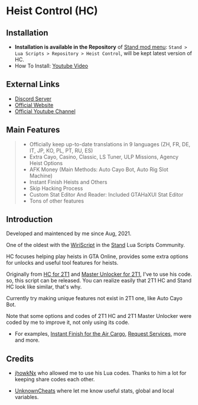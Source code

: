 # Heist Control (HC)


## Installation

- **Installation is available in the Repository** of [Stand mod menu](https://stand.gg): `Stand > Lua Scripts > Repository > Heist Control`, will be kept latest version of HC.
- How To Install: [Youtube Video](https://www.youtube.com/watch?v=UQpFb6hzIqo)

## External Links

- [Discord Server](https://icedoomfist.com/Link/HC_Discord)
- [Official Website](https://icedoomfist.com/Stand_Heist_Control)
- [Official Youtube Channel](https://www.youtube.com/channel/UCXD5Iz2Oe4cVoym71m2tfKQ)


## Main Features

> - Officially keep up-to-date translations in 9 languages (ZH, FR, DE, IT, JP, KO, PL, PT, RU, ES)
> - Extra Cayo, Casino, Classic, LS Tuner, ULP Missions, Agency Heist Options
> - AFK Money (Main Methods: Auto Cayo Bot, Auto Rig Slot Machine)
> - Instant Finish Heists and Others
> - Skip Hacking Process
> - Custom Stat Editor And Reader: Included GTAHaXUI Stat Editor
> - Tons of other features


## Introduction

Developed and maintenced by me since Aug, 2021.

One of the oldest with the [WiriScript](https://github.com/nowiry/WiriScript) in the [Stand](https://stand.gg) Lua Scripts Community.

HC focuses helping play heists in GTA Online, provides some extra options for unlocks and useful tool features for heists.

Originally from [HC for 2T1](https://github.com/jhowkNx/Heist-Control-v2) and [Master Unlocker for 2T1](https://github.com/jhowkNx/Master-Unlocker), I've to use his code. so, this script can be released. You can realize easily that 2T1 HC and Stand HC look like similar, that's why.

Currently try making unique features not exist in 2T1 one, like Auto Cayo Bot.

Note that some options and codes of 2T1 HC and 2T1 Master Unlocker were coded by me to improve it, not only using its code.
- For examples, [Instant Finish for the Air Cargo](https://www.unknowncheats.me/forum/3513482-post37.html), [Request Services](https://www.unknowncheats.me/forum/3442776-post4.html), more and more.


## Credits

- [jhowkNx](https://github.com/jhowkNx/) who allowed me to use his Lua codes. Thanks to him a lot for keeping share codes each other.

- [UnknownCheats](https://www.unknowncheats.me/forum/grand-theft-auto-v) where let me know useful stats, global and local variables.
